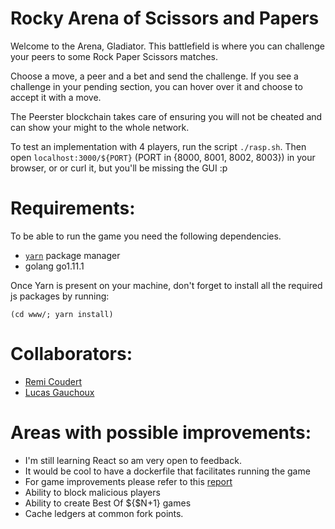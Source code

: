# Rocky Arena of Scissors and Papers
Welcome to the Arena, Gladiator. This battlefield is where you can challenge
your peers to some Rock Paper Scissors matches.

Choose a move, a peer and a bet and send the challenge. If you see a challenge
in your pending section, you can hover over it and choose to accept it with a
move.

The Peerster blockchain takes care of ensuring you will not be cheated and can
show your might to the whole network.

To test an implementation with 4 players, run the script `./rasp.sh`. Then open
`localhost:3000/${PORT}` (PORT in {8000, 8001, 8002, 8003}) in your browser, or
or curl it, but you'll be missing the GUI :p

# Requirements:
To be able to run the game you need the following dependencies.
- [`yarn`](https://yarnpkg.com/en/docs/install#mac-stable) package manager
- golang go1.11.1

Once Yarn is present on your machine, don't forget to install all the required
js packages by running:
```
(cd www/; yarn install)
```

# Collaborators:
- [Remi Coudert](https://github.com/korf74)
- [Lucas Gauchoux](https://github.com/lggoch)

# Areas with possible improvements:
- I'm still learning React so am very open to feedback.
- It would be cool to have a dockerfile that facilitates running the game
- For game improvements please refer to this [report](RASP.pdf)
- Ability to block malicious players
- Ability to create Best Of ${$N+1} games
- Cache ledgers at common fork points.
